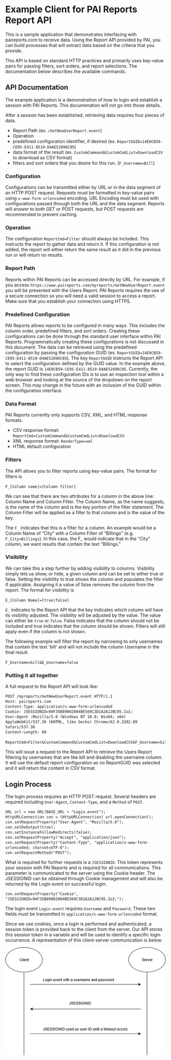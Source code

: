 # Example Client for PAI Reports Report API

This is a sample application that demonstrates interfacing with paireports.com to receive data. Using the Report API provided by PAI, you can build processes that will extract data based on the criteria that you provide. 

This API is based on standard HTTP practices and primarily uses key-value pairs for passing filters, sort orders, and report selections. The documentation below describes the available commands.


## API Documentation
The example application is a demonstration of how to login and establish a session with PAI Reports. This documenation will not go into those details.

After a session has been established, retrieving data requires four pieces of data. 
 * Report Path (ex. `/GetNewUserReport.event`)
  * Operation
 * predefined configuration identifier, if desired (ex. `ReportGUID=14E0CB59-CE95-E411-8519-D4AE52896C05`)
 * data format of the result (ex. `CustomCommand&CustomCmdList=DownloadCSV` to download as CSV format)
 * filters and sort orders that you desire for this run. (`F_Username=Bill`)


### Configuration
Configurations can be transmitted either by URL or in the data segment of an HTTP POST request. Requests must be formatted in key-value pairs using `x-www-form-urlencoded` encoding. URL Encoding must be used with configurations passed through both the URL and the data segment. Reports will answer to both GET or POST requests, but POST requests are recommended to prevent caching.  

### Operation
The configuration `ReportCmd=Filter` should always be included. This instructs the report to gather data and return it. If this configuration is not added, the report will either return the same result as it did in the previous run or will return no results.

### Report Path
Reports within PAI Reports can be accessed directly by URL. For example, if you access `https://www.paireports.com/myreports/GetNewUserReport.event` you will be presented with the Users Report.  PAI Reports requires the use of a secure connection so you will need a valid session to access a report. Make sure that you establish your connection using HTTPS. 

### Predefined Configuration
PAI Reports allows reports to be configured in many ways. This includes the column order, predefined filters, and sort orders. Creating these configurations can be done through the standard user interface within PAI Reports. Programmatically creating these configurations is not discussed in this document. The data can be retrieved using the predefined configuration by passing the configuration GUID (ex. `ReportGUID=14E0CB59-CE95-E411-8519-D4AE52896C05`). The key `ReportGUID` instructs the Report API to select the configuration defined by the GUID value. In the example above, the report GUID is `14E0CB59-CE95-E411-8519-D4AE52896C05`. Currently, the only way to find these configuration IDs is to use an inspection tool within a web browser and looking at the source of the dropdown on the report screen. This may change in the future with an inclusion of the GUID within the configuration interface.

### Data Format
PAI Reports currently only supports CSV, XML, and HTML response formats.
 * CSV response format: `ReportCmd=CustomCommand&CustomCmdList=DownloadCSV`
 * XML response format: `RenderType=xml`
 * HTML default configuration

### Filters
The API allows you to filter reports using key-value pairs. The format for filters is
 
`F_[Column name]=[Column filter]`

We can see that there are two attributes for a column in the above line: Column Name and Column Filter. The Column Name, as the name suggests, is the name of the column and is the key portion of the filter statement. The Column Filter will be applied as a filter to that column and is the value of the key.

The `F_` indicates that this is a filter for a column. An example would be a Column Name of “City” with a Column Filter of “Billings” (e.g. `F_City=Billings`). In this case, the F_ would indicate that in the “City” column, we want results that contain the text "Billings."

### Visibility
We can take this a step further by adding visibility to columns. Visibility simply lets us show, or hide, a given column and can be set to either true or false. Setting the visibility to true shows the column and populates the filter if applicable. Assigning it a value of false removes the column from the report. The format for visibility is

`E_[Column Name]=[true|false]`

`E_` indicates to the Report API that the key indicates which column will have its visibility adjusted. The visibility will be adjusted by the value. The value can either be `true` or `false`. False indicates that the column should not be included and true indicates that the column should be shown. Filters will still apply even if the column is not shown.

The following example will filter the report by narrowing to only usernames that contain the text 'bill' and will not include the column Username in the final result.

`F_Username=bill&E_Username=false`

### Putting it all together
A full request to the Report API will look like:

```
POST /myreports/GetNewUserReport.event HTTP/1.1
Host: paireports.com
Content-Type: application/x-www-form-urlencoded
Cookie: JSESSIONID=94F35B89002804BE569C3D1A2A12BC95.IoI;
User-Agent :Mozilla/5.0 (Windows NT 10.0; Win64; x64) AppleWebKit/537.36 (KHTML, like Gecko) Chrome/62.0.3202.89 Safari/537.36
Content-Length: 89

ReportCmd=Filter&CustomCommand&CustomCmdList=DownloadCSV&F_Username=bill&E_Username=false
```

This will issue a request to the Report API to retrieve the Users Report filtering by usernames that are like bill and disabling the username column. It will use the default report configuration as no ReportGUID was selected and it will return the content in CSV format.

## Login Process
The login process requires an HTTP POST request. Several headers are required including `User-Agent`, `Content-Type`, and a `Method` of `POST`.
```
URL url = new URL(BASE_URL + "Login.event");
HttpURLConnection con = (HttpURLConnection) url.openConnection();
con.setRequestProperty("User-Agent", "Mozilla/5.0");
con.setDoOutput(true);
con.setInstanceFollowRedirects(false);
con.setRequestProperty("Accept", "application/json");
con.setRequestProperty("Content-Type", "application/x-www-form-urlencoded; charset=UTF-8");
con.setRequestMethod("POST");
```
What is required for further requests is a `JSESSIONID`. This token represents your session with PAI Reports and is required for all communications. This parameter is communicated to the server using the Cookie header. The JSESSIONID can be obtained through Cookie management and will also be returned by the Login event on successful login.
```
con.setRequestProperty("Cookie", "JSESSIONID=94F35B89002804BE569C3D1A2A12BC95.IoI;");
```
The login  event ```Login.event``` requires `Username` and `Password`. These two fields must be transmitted in `application/x-www-form-urlencoded` format.

<p>Since we use cookies, once a login is performed and authenticated, a session token is provided back to the client from the server. Our API stores this session token in a variable and will be used to identify a specific login occurrence. A representation of this client-server communication is below.</p> 

![alt text](https://github.com/gopai/paireportsclient/blob/master/client-server%20diagram.png)
